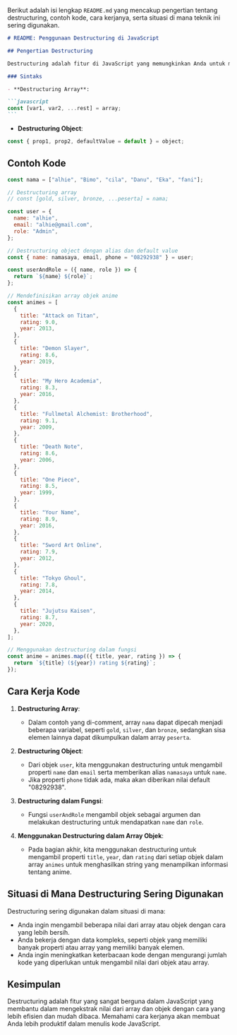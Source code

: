 Berikut adalah isi lengkap `README.md` yang mencakup pengertian tentang destructuring, contoh kode, cara kerjanya, serta situasi di mana teknik ini sering digunakan.

````markdown
# README: Penggunaan Destructuring di JavaScript

## Pengertian Destructuring

Destructuring adalah fitur di JavaScript yang memungkinkan Anda untuk mengekstrak nilai dari array atau properti dari objek ke dalam variabel yang terpisah dengan cara yang lebih ringkas. Ini membuat kode lebih bersih dan lebih mudah dibaca.

### Sintaks

- **Destructuring Array**:

```javascript
const [var1, var2, ...rest] = array;
```
````

- **Destructuring Object**:

```javascript
const { prop1, prop2, defaultValue = default } = object;
```

## Contoh Kode

```javascript
const nama = ["alhie", "Bimo", "cila", "Danu", "Eka", "fani"];

// Destructuring array
// const [gold, silver, bronze, ...peserta] = nama;

const user = {
  name: "alhie",
  email: "alhie@gmail.com",
  role: "Admin",
};

// Destructuring object dengan alias dan default value
const { name: namasaya, email, phone = "08292938" } = user;

const userAndRole = ({ name, role }) => {
  return `${name} ${role}`;
};

// Mendefinisikan array objek anime
const animes = [
  {
    title: "Attack on Titan",
    rating: 9.0,
    year: 2013,
  },
  {
    title: "Demon Slayer",
    rating: 8.6,
    year: 2019,
  },
  {
    title: "My Hero Academia",
    rating: 8.3,
    year: 2016,
  },
  {
    title: "Fullmetal Alchemist: Brotherhood",
    rating: 9.1,
    year: 2009,
  },
  {
    title: "Death Note",
    rating: 8.6,
    year: 2006,
  },
  {
    title: "One Piece",
    rating: 8.5,
    year: 1999,
  },
  {
    title: "Your Name",
    rating: 8.9,
    year: 2016,
  },
  {
    title: "Sword Art Online",
    rating: 7.9,
    year: 2012,
  },
  {
    title: "Tokyo Ghoul",
    rating: 7.8,
    year: 2014,
  },
  {
    title: "Jujutsu Kaisen",
    rating: 8.7,
    year: 2020,
  },
];

// Menggunakan destructuring dalam fungsi
const anime = animes.map(({ title, year, rating }) => {
  return `${title} (${year}) rating ${rating}`;
});
```

## Cara Kerja Kode

1. **Destructuring Array**:

   - Dalam contoh yang di-comment, array `nama` dapat dipecah menjadi beberapa variabel, seperti `gold`, `silver`, dan `bronze`, sedangkan sisa elemen lainnya dapat dikumpulkan dalam array `peserta`.

2. **Destructuring Object**:

   - Dari objek `user`, kita menggunakan destructuring untuk mengambil properti `name` dan `email` serta memberikan alias `namasaya` untuk `name`.
   - Jika properti `phone` tidak ada, maka akan diberikan nilai default "08292938".

3. **Destructuring dalam Fungsi**:

   - Fungsi `userAndRole` mengambil objek sebagai argumen dan melakukan destructuring untuk mendapatkan `name` dan `role`.

4. **Menggunakan Destructuring dalam Array Objek**:
   - Pada bagian akhir, kita menggunakan destructuring untuk mengambil properti `title`, `year`, dan `rating` dari setiap objek dalam array `animes` untuk menghasilkan string yang menampilkan informasi tentang anime.

## Situasi di Mana Destructuring Sering Digunakan

Destructuring sering digunakan dalam situasi di mana:

- Anda ingin mengambil beberapa nilai dari array atau objek dengan cara yang lebih bersih.
- Anda bekerja dengan data kompleks, seperti objek yang memiliki banyak properti atau array yang memiliki banyak elemen.
- Anda ingin meningkatkan keterbacaan kode dengan mengurangi jumlah kode yang diperlukan untuk mengambil nilai dari objek atau array.

## Kesimpulan

Destructuring adalah fitur yang sangat berguna dalam JavaScript yang membantu dalam mengekstrak nilai dari array dan objek dengan cara yang lebih efisien dan mudah dibaca. Memahami cara kerjanya akan membuat Anda lebih produktif dalam menulis kode JavaScript.
